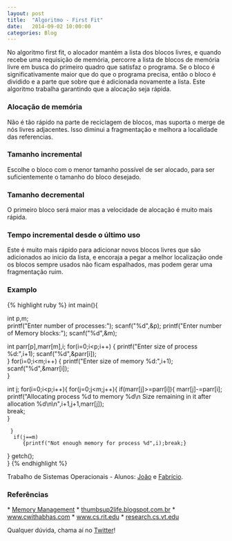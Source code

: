 ```yaml
---
layout: post
title:  "Algoritmo - First Fit"
date:   2014-09-02 10:00:00
categories: Blog
---
```


No algoritmo first fit, o alocador mantém a lista dos blocos livres, e quando recebe uma requisição de memória, percorre a lista de blocos de memória livre em busca do primeiro quadro que satisfaz o programa. Se o bloco é significativamente maior que do que o programa precisa, então o bloco é dividido e a parte que sobre que é adicionada novamente a lista.
Este algoritmo trabalha garantindo que a alocação seja rápida.

<h3>Alocação de memória</h3>
Não é tão rápido na parte de reciclagem de blocos, mas suporta o merge de nós livres adjacentes. Isso diminui a fragmentação e melhora a localidade das referencias.

<h3>Tamanho incremental</h3>
Escolhe o bloco com o menor tamanho possível de ser alocado, para ser suficientemente o tamanho do bloco desejado.

<h3>Tamanho decremental</h3>
O primeiro bloco será maior mas a velocidade de alocação é muito mais rápida.

<h3>Tempo incremental desde o último uso</h3>
Este é muito mais rápido para adicionar novos blocos livres que são adicionados ao inicio da lista, e encoraja a pegar a melhor localização onde os blocos sempre usados não ficam espalhados, mas podem gerar uma fragmentação ruim.

<h3>Examplo</h3>
{% highlight ruby %}
int main(){

   int p,m;  
   printf("Enter number of processes:");
   scanf("%d",&p);
   printf("Enter number of Memory blocks:");
   scanf("%d",&m);
   
   int parr[p],marr[m],i;
   for(i=0;i<p;i++)
   {
     printf("Enter size of process %d:",i+1);
     scanf("%d",&parr[i]);      
   }
   for(i=0;i<m;i++)
   {
     printf("Enter size of memory %d:",i+1);
     scanf("%d",&marr[i]);      
   }
   
   int j;
   for(i=0;i<p;i++){
       for(j=0;j<m;j++){
         if(marr[j]>=parr[i]){
              marr[j]-=parr[i];
              printf("Allocating process %d to memory %d\n Size remaining in it after allocation %d\n\n",i+1,j+1,marr[j]);   
              break;            
         }  
         
        
     }    
      if(j==m)
         {printf("Not enough memory for process %d",i);break;}        
   }
  getch();  
}
{% endhighlight %}

Trabalho de Sistemas Operacionais - Alunos: <a target="blank" href="https://github.com/schmittjoaopedro">João</a> e <a target="blank" href="https://github.com/FabricioRonchi">Fabrício</a>.

<h3>Referências</h3>
* <a target="blank" href="http://www.memorymanagement.org/mmref/alloc.html">Memory Management</a>
* <a target="blank" href="http://thumbsup2life.blogspot.com.br/2011/02/best-fit-first-fit-and-worst-fit-memory.html">thumbsup2life.blogspot.com.br</a>
* <a target="blank" href="http://www.cwithabhas.com/2012/04/first-fit-program-in-c-language-memory.html">www.cwithabhas.com</a>
* <a target="blank" href="http://www.cs.rit.edu/~ark/lectures/gc/03_03_02.html">www.cs.rit.edu</a>
* <a target="blank" href="http://research.cs.vt.edu/AVresearch/MMtutorial/FirstFit.php">research.cs.vt.edu</a>

Qualquer dúvida, chama aí no <a href="https://twitter.com/realronchi" target="blank">Twitter</a>!
